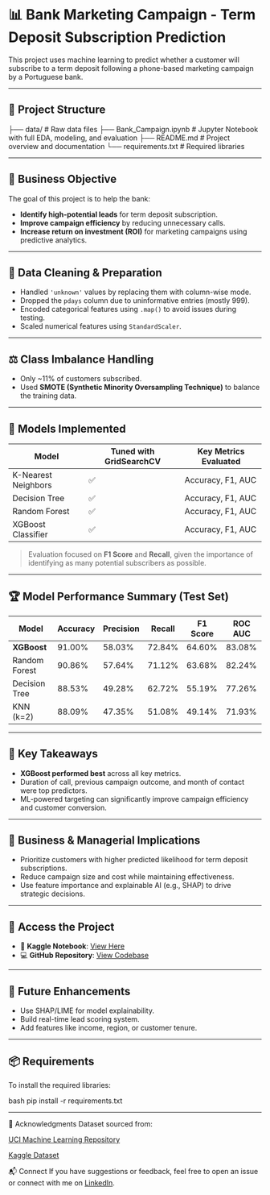 # 📊 Bank Marketing Campaign - Term Deposit Subscription Prediction

This project uses machine learning to predict whether a customer will subscribe to a term deposit following a phone-based marketing campaign by a Portuguese bank.

---

## 📁 Project Structure
├── data/ # Raw data files
├── Bank_Campaign.ipynb # Jupyter Notebook with full EDA, modeling, and evaluation
├── README.md # Project overview and documentation
└── requirements.txt # Required libraries


---

## 🎯 Business Objective

The goal of this project is to help the bank:
- **Identify high-potential leads** for term deposit subscription.
- **Improve campaign efficiency** by reducing unnecessary calls.
- **Increase return on investment (ROI)** for marketing campaigns using predictive analytics.

---

## 🧹 Data Cleaning & Preparation

- Handled `'unknown'` values by replacing them with column-wise mode.
- Dropped the `pdays` column due to uninformative entries (mostly 999).
- Encoded categorical features using `.map()` to avoid issues during testing.
- Scaled numerical features using `StandardScaler`.

---

## ⚖️ Class Imbalance Handling

- Only ~11% of customers subscribed.
- Used **SMOTE (Synthetic Minority Oversampling Technique)** to balance the training data.

---

## 🤖 Models Implemented

| Model                | Tuned with GridSearchCV | Key Metrics Evaluated |
|----------------------|--------------------------|------------------------|
| K-Nearest Neighbors  | ✅                       | Accuracy, F1, AUC      |
| Decision Tree        | ✅                       | Accuracy, F1, AUC      |
| Random Forest        | ✅                       | Accuracy, F1, AUC      |
| XGBoost Classifier   | ✅                       | Accuracy, F1, AUC      |

> Evaluation focused on **F1 Score** and **Recall**, given the importance of identifying as many potential subscribers as possible.

---

## 🏆 Model Performance Summary (Test Set)

| Model         | Accuracy | Precision | Recall | F1 Score | ROC AUC |
|---------------|----------|-----------|--------|----------|---------|
| **XGBoost**   | 91.00%   | 58.03%    | 72.84% | 64.60%   | 83.08%  |
| Random Forest | 90.86%   | 57.64%    | 71.12% | 63.68%   | 82.24%  |
| Decision Tree | 88.53%   | 49.28%    | 62.72% | 55.19%   | 77.26%  |
| KNN (k=2)     | 88.09%   | 47.35%    | 51.08% | 49.14%   | 71.93%  |

---

## 📌 Key Takeaways

- **XGBoost performed best** across all key metrics.
- Duration of call, previous campaign outcome, and month of contact were top predictors.
- ML-powered targeting can significantly improve campaign efficiency and customer conversion.

---

## 🧠 Business & Managerial Implications

- Prioritize customers with higher predicted likelihood for term deposit subscriptions.
- Reduce campaign size and cost while maintaining effectiveness.
- Use feature importance and explainable AI (e.g., SHAP) to drive strategic decisions.

---

## 📂 Access the Project

- 🔗 **Kaggle Notebook**: [View Here](https://www.kaggle.com/code/demhazaje/bank-campaign)
- 💻 **GitHub Repository**: [View Codebase](https://github.com/demhazaje/Bank-Marketing-Campaign)

---

## 🚀 Future Enhancements

- Use SHAP/LIME for model explainability.
- Build real-time lead scoring system.
- Add features like income, region, or customer tenure.

---

## 📦 Requirements

To install the required libraries:

bash
pip install -r requirements.txt

--- 


🙌 Acknowledgments
Dataset sourced from:

[UCI Machine Learning Repository]([url](https://archive.ics.uci.edu/dataset/222/bank+marketing))

[Kaggle Dataset]([url](https://www.kaggle.com/datasets/pankajbhowmik/bank-marketing-campaign-subscriptions/data))

📬 Connect
If you have suggestions or feedback, feel free to open an issue or connect with me on [LinkedIn]([url](https://www.linkedin.com/in/ejazahmed7/)).




